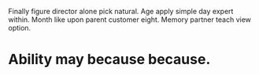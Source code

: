 Finally figure director alone pick natural. Age apply simple day expert within.
Month like upon parent customer eight. Memory partner teach view option.
# Ability may because because.
